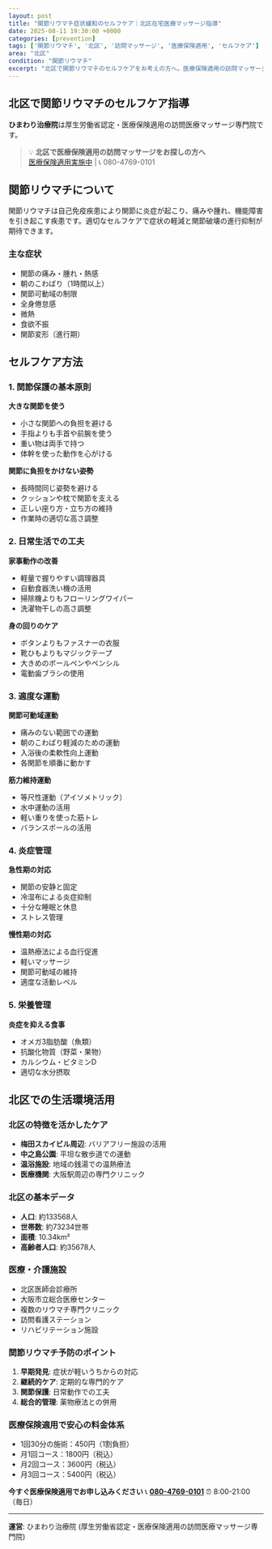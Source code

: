 ```yaml
---
layout: post
title: "関節リウマチ症状緩和のセルフケア｜北区在宅医療マッサージ指導"
date: 2025-08-11 19:30:00 +0000
categories: [prevention]
tags: ['関節リウマチ', '北区', '訪問マッサージ', '医療保険適用', 'セルフケア']
area: "北区"
condition: "関節リウマチ"
excerpt: "北区で関節リウマチのセルフケアをお考えの方へ。医療保険適用の訪問マッサージで専門的な予防指導をサポート。関節保護の方法をご紹介。"
---
```


## 北区で関節リウマチのセルフケア指導

**ひまわり治療院**は厚生労働省認定・医療保険適用の訪問医療マッサージ専門院です。

> 💡 **北区で医療保険適用の訪問マッサージをお探しの方へ**  
> [医療保険適用実施中](https://peraichi.com/landing_pages/view/himawari-massage) | 📞 080-4769-0101

## 関節リウマチについて

関節リウマチは自己免疫疾患により関節に炎症が起こり、痛みや腫れ、機能障害を引き起こす疾患です。適切なセルフケアで症状の軽減と関節破壊の進行抑制が期待できます。

### 主な症状
- 関節の痛み・腫れ・熱感
- 朝のこわばり（1時間以上）
- 関節可動域の制限
- 全身倦怠感
- 微熱
- 食欲不振
- 関節変形（進行期）

## セルフケア方法

### 1. 関節保護の基本原則

**大きな関節を使う**
- 小さな関節への負担を避ける
- 手指よりも手首や前腕を使う
- 重い物は両手で持つ
- 体幹を使った動作を心がける

**関節に負担をかけない姿勢**
- 長時間同じ姿勢を避ける
- クッションや枕で関節を支える
- 正しい座り方・立ち方の維持
- 作業時の適切な高さ調整

### 2. 日常生活での工夫

**家事動作の改善**
- 軽量で握りやすい調理器具
- 自動食器洗い機の活用
- 掃除機よりもフローリングワイパー
- 洗濯物干しの高さ調整

**身の回りのケア**
- ボタンよりもファスナーの衣服
- 靴ひもよりもマジックテープ
- 大きめのボールペンやペンシル
- 電動歯ブラシの使用

### 3. 適度な運動

**関節可動域運動**
- 痛みのない範囲での運動
- 朝のこわばり軽減のための運動
- 入浴後の柔軟性向上運動
- 各関節を順番に動かす

**筋力維持運動**
- 等尺性運動（アイソメトリック）
- 水中運動の活用
- 軽い重りを使った筋トレ
- バランスボールの活用

### 4. 炎症管理

**急性期の対応**
- 関節の安静と固定
- 冷湿布による炎症抑制
- 十分な睡眠と休息
- ストレス管理

**慢性期の対応**
- 温熱療法による血行促進
- 軽いマッサージ
- 関節可動域の維持
- 適度な活動レベル

### 5. 栄養管理

**炎症を抑える食事**
- オメガ3脂肪酸（魚類）
- 抗酸化物質（野菜・果物）
- カルシウム・ビタミンD
- 適切な水分摂取

## 北区での生活環境活用

### 北区の特徴を活かしたケア
- **梅田スカイビル周辺**: バリアフリー施設の活用
- **中之島公園**: 平坦な散歩道での運動
- **温浴施設**: 地域の銭湯での温熱療法
- **医療機関**: 大阪駅周辺の専門クリニック

### 北区の基本データ
- **人口**: 約133568人
- **世帯数**: 約73234世帯
- **面積**: 10.34km²
- **高齢者人口**: 約35678人

### 医療・介護施設
- 北区医師会診療所
- 大阪市立総合医療センター
- 複数のリウマチ専門クリニック
- 訪問看護ステーション
- リハビリテーション施設

### 関節リウマチ予防のポイント

1. **早期発見**: 症状が軽いうちからの対応
2. **継続的ケア**: 定期的な専門的ケア
3. **関節保護**: 日常動作での工夫
4. **総合的管理**: 薬物療法との併用

### 医療保険適用で安心の料金体系
- 1回30分の施術：450円（1割負担）
- 月1回コース：1800円（税込）
- 月2回コース：3600円（税込）
- 月3回コース：5400円（税込）

**今すぐ医療保険適用でお申し込みください**
📞 **[080-4769-0101](tel:080-4769-0101)**
⏰ 8:00-21:00（毎日）

---
**運営**: ひまわり治療院 (厚生労働省認定・医療保険適用の訪問医療マッサージ専門院)